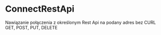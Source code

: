 # ConnectRestApi
Nawiązanie połączenia z określonym Rest Api na podany adres bez CURL  GET, POST, PUT, DELETE
